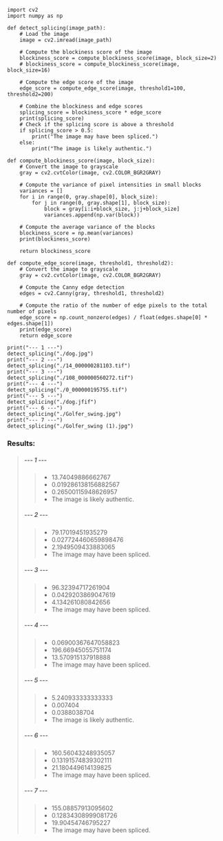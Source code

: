 ```
import cv2
import numpy as np

def detect_splicing(image_path):
    # Load the image
    image = cv2.imread(image_path)

    # Compute the blockiness score of the image
    blockiness_score = compute_blockiness_score(image, block_size=2)
    # blockiness_score = compute_blockiness_score(image, block_size=16)

    # Compute the edge score of the image
    edge_score = compute_edge_score(image, threshold1=100, threshold2=200)

    # Combine the blockiness and edge scores
    splicing_score = blockiness_score * edge_score
    print(splicing_score)
    # Check if the splicing score is above a threshold
    if splicing_score > 0.5:
        print("The image may have been spliced.")
    else:
        print("The image is likely authentic.")

def compute_blockiness_score(image, block_size):
    # Convert the image to grayscale
    gray = cv2.cvtColor(image, cv2.COLOR_BGR2GRAY)
    
    # Compute the variance of pixel intensities in small blocks
    variances = []
    for i in range(0, gray.shape[0], block_size):
        for j in range(0, gray.shape[1], block_size):
            block = gray[i:i+block_size, j:j+block_size]
            variances.append(np.var(block))
    
    # Compute the average variance of the blocks
    blockiness_score = np.mean(variances)
    print(blockiness_score)
    
    return blockiness_score

def compute_edge_score(image, threshold1, threshold2):
    # Convert the image to grayscale
    gray = cv2.cvtColor(image, cv2.COLOR_BGR2GRAY)

    # Compute the Canny edge detection
    edges = cv2.Canny(gray, threshold1, threshold2)

    # Compute the ratio of the number of edge pixels to the total number of pixels
    edge_score = np.count_nonzero(edges) / float(edges.shape[0] * edges.shape[1])
    print(edge_score)
    return edge_score

print("--- 1 ---")
detect_splicing("./dog.jpg")
print("--- 2 ---")
detect_splicing("./14_000000281103.tif")
print("--- 3 ---")
detect_splicing("./108_000000560272.tif")
print("--- 4 ---")
detect_splicing("./0_000000195755.tif")
print("--- 5 ---")
detect_splicing("./dog.jfif")
print("--- 6 ---")
detect_splicing("./Golfer_swing.jpg")
print("--- 7 ---")
detect_splicing("./Golfer_swing (1).jpg")
```

### Results:

> ##### --- 1 ---
>> - 13.74049886662767
>> - 0.019286138156882567
>> - 0.26500115948626957
>> - The image is likely authentic.
> ##### --- 2 ---
>> - 79.17019451935279
>> - 0.027724460659898476
>> - 2.1949509433883065
>> - The image may have been spliced.
> ##### --- 3 ---
>> - 96.32394717261904
>> - 0.0429203869047619
>> - 4.134261080842656
>> - The image may have been spliced.
> ##### --- 4 ---
>> - 0.06900367647058823
>> - 196.66945055751174
>> - 13.570915137918888
>> - The image may have been spliced.
> ##### --- 5 ---
>> - 5.240933333333333
>> - 0.007404
>> - 0.0388038704
>> - The image is likely authentic.
> ##### --- 6 ---
>> - 160.56043248935057
>> - 0.13191574839302111
>> - 21.180449614139825
>> - The image may have been spliced.
> ##### --- 7 ---
>> - 155.08857913095602
>> - 0.12834308999081726
>> - 19.90454746795227
>> - The image may have been spliced.